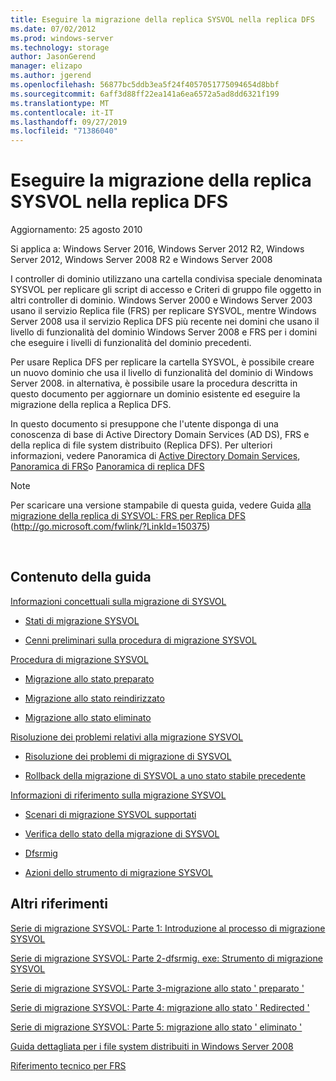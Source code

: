 ```yaml
---
title: Eseguire la migrazione della replica SYSVOL nella replica DFS
ms.date: 07/02/2012
ms.prod: windows-server
ms.technology: storage
author: JasonGerend
manager: elizapo
ms.author: jgerend
ms.openlocfilehash: 56877bc5ddb3ea5f24f4057051775094654d8bbf
ms.sourcegitcommit: 6aff3d88ff22ea141a6ea6572a5ad8dd6321f199
ms.translationtype: MT
ms.contentlocale: it-IT
ms.lasthandoff: 09/27/2019
ms.locfileid: "71386040"
---
```

# <a name="migrate-sysvol-replication-to-dfs-replication"></a>Eseguire la migrazione della replica SYSVOL nella replica DFS


Aggiornamento: 25 agosto 2010

Si applica a: Windows Server 2016, Windows Server 2012 R2, Windows Server 2012, Windows Server 2008 R2 e Windows Server 2008

I controller di dominio utilizzano una cartella condivisa speciale denominata SYSVOL per replicare gli script di accesso e Criteri di gruppo file oggetto in altri controller di dominio. Windows Server 2000 e Windows Server 2003 usano il servizio Replica file (FRS) per replicare SYSVOL, mentre Windows Server 2008 usa il servizio Replica DFS più recente nei domini che usano il livello di funzionalità del dominio Windows Server 2008 e FRS per i domini che eseguire i livelli di funzionalità del dominio precedenti.

Per usare Replica DFS per replicare la cartella SYSVOL, è possibile creare un nuovo dominio che usa il livello di funzionalità del dominio di Windows Server 2008. in alternativa, è possibile usare la procedura descritta in questo documento per aggiornare un dominio esistente ed eseguire la migrazione della replica a Replica DFS.

In questo documento si presuppone che l'utente disponga di una conoscenza di base di Active Directory Domain Services (AD DS), FRS e della replica di file system distribuito (Replica DFS). Per ulteriori informazioni, vedere Panoramica di [Active Directory Domain Services](http://go.microsoft.com/fwlink/?linkid=147787), [Panoramica di FRS](http://go.microsoft.com/fwlink/?linkid=121763)o [Panoramica di replica DFS](http://go.microsoft.com/fwlink/?linkid=121762)


> [!NOTE]
> Per scaricare una versione stampabile di questa guida, vedere Guida <a href="http://go.microsoft.com/fwlink/?linkid=150375">alla migrazione della replica di SYSVOL: FRS per Replica DFS</a> (http://go.microsoft.com/fwlink/?LinkId=150375)
<br>


## <a name="in-this-guide"></a>Contenuto della guida

[Informazioni concettuali sulla migrazione di SYSVOL](https://docs.microsoft.com/previous-versions/windows/it-pro/windows-server-2008-R2-and-2008/dd640170(v=ws.10))

  - [Stati di migrazione SYSVOL](https://docs.microsoft.com/previous-versions/windows/it-pro/windows-server-2008-R2-and-2008/dd641052(v=ws.10))  
      
  - [Cenni preliminari sulla procedura di migrazione SYSVOL](https://docs.microsoft.com/previous-versions/windows/it-pro/windows-server-2008-R2-and-2008/dd639809(v=ws.10))  
      

[Procedura di migrazione SYSVOL](https://docs.microsoft.com/previous-versions/windows/it-pro/windows-server-2008-R2-and-2008/dd639860(v=ws.10))

  - [Migrazione allo stato preparato](https://docs.microsoft.com/previous-versions/windows/it-pro/windows-server-2008-R2-and-2008/dd641193(v=ws.10))  
      
  - [Migrazione allo stato reindirizzato](https://docs.microsoft.com/previous-versions/windows/it-pro/windows-server-2008-R2-and-2008/dd641340(v=ws.10))  
      
  - [Migrazione allo stato eliminato](https://docs.microsoft.com/previous-versions/windows/it-pro/windows-server-2008-R2-and-2008/dd640254(v=ws.10))  
      

[Risoluzione dei problemi relativi alla migrazione SYSVOL](https://docs.microsoft.com/previous-versions/windows/it-pro/windows-server-2008-R2-and-2008/dd640395(v=ws.10))

  - [Risoluzione dei problemi di migrazione di SYSVOL](https://docs.microsoft.com/previous-versions/windows/it-pro/windows-server-2008-R2-and-2008/dd639976(v=ws.10))  
      
  - [Rollback della migrazione di SYSVOL a uno stato stabile precedente](https://docs.microsoft.com/previous-versions/windows/it-pro/windows-server-2008-R2-and-2008/dd640509(v=ws.10))  
      

[Informazioni di riferimento sulla migrazione SYSVOL](https://docs.microsoft.com/previous-versions/windows/it-pro/windows-server-2008-R2-and-2008/dd640293(v=ws.10))

  - [Scenari di migrazione SYSVOL supportati](https://docs.microsoft.com/previous-versions/windows/it-pro/windows-server-2008-R2-and-2008/dd639854(v=ws.10))  
      
  - [Verifica dello stato della migrazione di SYSVOL](https://docs.microsoft.com/previous-versions/windows/it-pro/windows-server-2008-R2-and-2008/dd639789(v=ws.10))  
      
  - [Dfsrmig](https://docs.microsoft.com/previous-versions/windows/it-pro/windows-server-2008-R2-and-2008/dd641227(v=ws.10))  
      
  - [Azioni dello strumento di migrazione SYSVOL](https://docs.microsoft.com/previous-versions/windows/it-pro/windows-server-2008-R2-and-2008/dd639712(v=ws.10))  
      

## <a name="additional-references"></a>Altri riferimenti

[Serie di migrazione SYSVOL: Parte 1: Introduzione al processo di migrazione SYSVOL](http://go.microsoft.com/fwlink/?linkid=121756)

[Serie di migrazione SYSVOL: Parte 2-dfsrmig. exe: Strumento di migrazione SYSVOL](http://go.microsoft.com/fwlink/?linkid=121757)

[Serie di migrazione SYSVOL: Parte 3-migrazione allo stato ' preparato '](http://go.microsoft.com/fwlink/?linkid=121758)

[Serie di migrazione SYSVOL: Parte 4: migrazione allo stato ' Redirected '](http://go.microsoft.com/fwlink/?linkid=121759)

[Serie di migrazione SYSVOL: Parte 5: migrazione allo stato ' eliminato '](http://go.microsoft.com/fwlink/?linkid=121760)

[Guida dettagliata per i file system distribuiti in Windows Server 2008](http://go.microsoft.com/fwlink/?linkid=85231)

[Riferimento tecnico per FRS](http://go.microsoft.com/fwlink/?linkid=121764)

